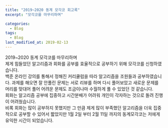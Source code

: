 ```yaml
---
title: "2019~2020 동계 모각코 회고록"
excerpt: "모각코를 마무리하며"

categories:
  - Blog
tags:
  - Blog
last_modified_at: 2019-02-13
---
```

2019~2020 동계 모각코를 마무리하며  
제게 힘들었던 알고리즘과 회화를 공부를 효율적으로 공부하기 위해 모각코를 신청하였습니다.  
백준 온라인 강의를 통해서 정해진 커리큘럼을 따라 알고리즘을 조원들과 공부하였습니다.
과제를 해오면 잘 안풀린 문제는 서로 리뷰를 하며 다시 풀어보았고 새로운 문제를 머리를 맞대어 풀어 어려운 문제도 조금이나마 수월하게 풀 수 있었던 것 같습니다.  
회화는 알고리즘 공부에 집중하고 시간분배가 어려워 개인이 각자하는 것으로 돌려 진행이 어려웠습니다.  
비록 회화는 많이 공부하지 못했지만 그 만큼 제게 많이 부족했던 알고리즘을 더욱 집중적으로 공부할 수 있어서 짧았지만 1월 2일 부터 2월 11일 까지의 동계모각코는 저에게 유익한 시간이 되었습니다.  
  
